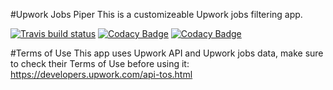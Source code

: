 #Upwork Jobs Piper
This is a customizeable Upwork jobs filtering app.

[![Travis build status](http://img.shields.io/travis/artemv/upwork-jobs-piper.svg?style=flat)](https://travis-ci.org/artemv/upwork-jobs-piper)
[![Codacy Badge](https://api.codacy.com/project/badge/grade/fddd6442eb6a400a87aafdb1bfb28e46)](https://www.codacy.com/app/artem-job/upwork-jobs-piper)
[![Codacy Badge](https://api.codacy.com/project/badge/coverage/fddd6442eb6a400a87aafdb1bfb28e46)](https://www.codacy.com/app/artem-job/upwork-jobs-piper)

#Terms of Use
This app uses Upwork API and Upwork jobs data, make sure to check their Terms of Use before using it: https://developers.upwork.com/api-tos.html
